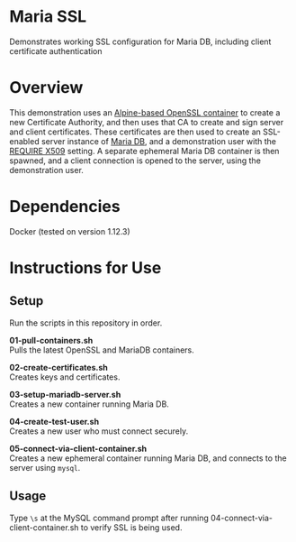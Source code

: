 # Maria SSL
Demonstrates working SSL configuration for Maria DB, including client certificate authentication

# Overview  
This demonstration uses an [Alpine-based OpenSSL container](https://hub.docker.com/r/svagi/openssl/) to create a new Certificate Authority, and then uses that CA to create and sign server and client certificates. These certificates are then used to create an SSL-enabled server instance of [Maria DB](https://hub.docker.com/_/mariadb/), and a demonstration user with the [REQUIRE X509](https://dev.mysql.com/doc/refman/5.7/en/create-user.html) setting. A separate ephemeral Maria DB container is then spawned, and a client connection is opened to the server, using the demonstration user.  
  
# Dependencies  
Docker (tested on version 1.12.3)  
  
# Instructions for Use  
  
## Setup  
Run the scripts in this repository in order.  
   
**01-pull-containers.sh**  
Pulls the latest OpenSSL and MariaDB containers.  
  
**02-create-certificates.sh**  
Creates keys and certificates.  
  
**03-setup-mariadb-server.sh**  
Creates a new container running Maria DB.
  
**04-create-test-user.sh**  
Creates a new user who must connect securely.  

**05-connect-via-client-container.sh**  
Creates a new ephemeral container running Maria DB, and connects to the server using `mysql`.

## Usage  
Type `\s` at the MySQL command prompt after running 04-connect-via-client-container.sh to verify SSL is being used.  
